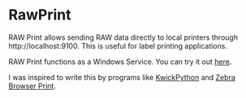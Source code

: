 # RawPrint

RAW Print allows sending RAW data directly to local printers through http://localhost:9100.  This is useful for label printing applications.

RAW Print functions as a Windows Service. You can try it out [here](https://trehoffman.github.io/RawPrint).

I was inspired to write this by programs like [KwickPython](https://kwickpos.com/opensource/index.php) and [Zebra Browser Print](https://www.zebra.com/us/en/products/software/barcode-printers/link-os/browser-print.html).
